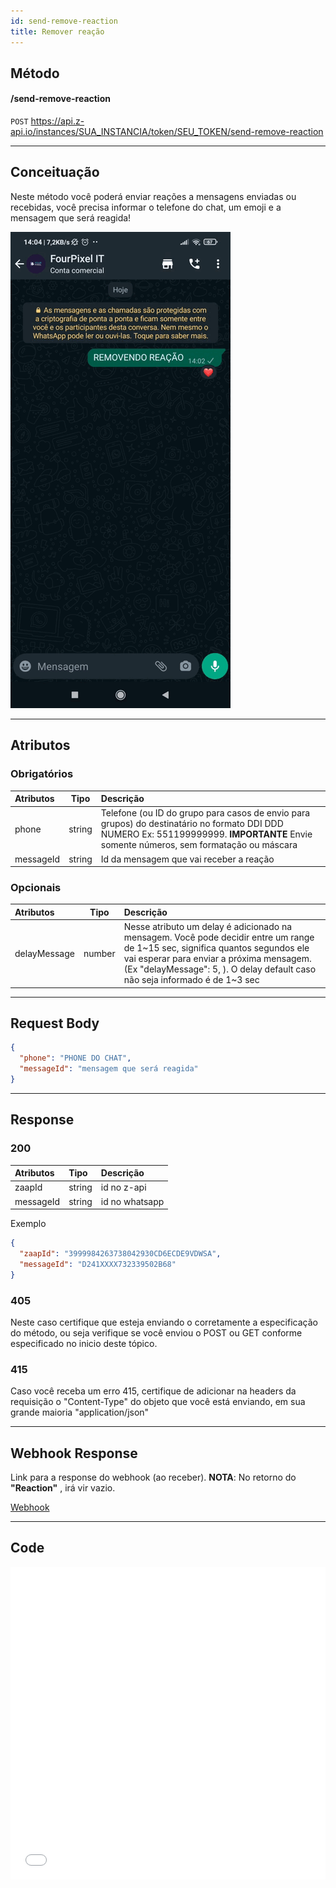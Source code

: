 ```yaml
---
id: send-remove-reaction
title: Remover reação
---
```


## Método

#### /send-remove-reaction

`POST` https://api.z-api.io/instances/SUA_INSTANCIA/token/SEU_TOKEN/send-remove-reaction

---

## Conceituação

Neste método você poderá enviar reações a mensagens enviadas ou recebidas, você precisa informar o telefone do chat, um emoji e a mensagem que será reagida!

![image](../../../../../video/remove-reaction.gif)

---

## Atributos

[link]: https://fsymbols.com/pt/emoji/

### Obrigatórios

| Atributos | Tipo | Descrição |
| :-- | :-: | :-- |
| phone | string | Telefone (ou ID do grupo para casos de envio para grupos) do destinatário no formato DDI DDD NUMERO Ex: 551199999999. **IMPORTANTE** Envie somente números, sem formatação ou máscara |
| messageId | string | Id da mensagem que vai receber a reação |

### Opcionais

| Atributos | Tipo | Descrição |
| :-- | :-: | :-- |
| delayMessage | number | Nesse atributo um delay é adicionado na mensagem. Você pode decidir entre um range de 1~15 sec, significa quantos segundos ele vai esperar para enviar a próxima mensagem. (Ex "delayMessage": 5, ). O delay default caso não seja informado é de 1~3 sec |

---

## Request Body

```json
{
  "phone": "PHONE DO CHAT",
  "messageId": "mensagem que será reagida"
}
```

---

## Response

### 200

| Atributos | Tipo   | Descrição      |
| :-------- | :----- | :------------- |
| zaapId    | string | id no z-api    |
| messageId | string | id no whatsapp |

Exemplo

```json
{
  "zaapId": "3999984263738042930CD6ECDE9VDWSA",
  "messageId": "D241XXXX732339502B68"
}
```

### 405

Neste caso certifique que esteja enviando o corretamente a especificação do método, ou seja verifique se você enviou o POST ou GET conforme especificado no inicio deste tópico.

### 415

Caso você receba um erro 415, certifique de adicionar na headers da requisição o "Content-Type" do objeto que você está enviando, em sua grande maioria "application/json"

---

## Webhook Response

Link para a response do webhook (ao receber). **NOTA**: No retorno do **"Reaction"** , irá vir vazio.

[Webhook](../webhooks/on-message-received#exemplo-de-retorno-de-reação)

---

## Code

<iframe src="//api.apiembed.com/?source=https://raw.githubusercontent.com/Z-API/z-api-docs/main/json-examples/remove-reaction.json&targets=all" frameborder="0" scrolling="no" width="100%" height="500px" seamless></iframe>
